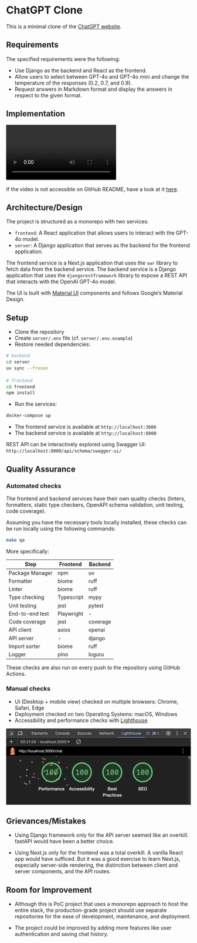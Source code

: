 # ChatGPT Clone


This is a minimal clone of the [ChatGPT
website](https://chat.openai.com/).

## Requirements

The specified requirements were the following:

- Use Django as the backend and React as the frontend.
- Allow users to select between GPT-4o and GPT-4o mini and change the
  temperature of the responses (0.2, 0.7, and 0.9).
- Request answers in Markdown format and display the answers in respect
  to the given format.

## Implementation

![](demo.mov)

If the video is not accessible on GitHub README, have a look at it
[here](https://github.com/IndrajeetPatil/chatgpt-clone/blob/main/demo.mov).

## Architecture/Design

The project is structured as a monorepo with two services:

- `frontend`: A React application that allows users to interact with the
  GPT-4o model.
- `server`: A Django application that serves as the backend for the
  frontend application.

The frontend service is a Next.js application that uses the `swr`
library to fetch data from the backend service. The backend service is a
Django application that uses the `djangorestframework` library to expose
a REST API that interacts with the OpenAI GPT-4o model.

The UI is built with [Material
UI](https://mui.com/material-ui/getting-started/) components and follows
Google’s Material Design.

## Setup

- Clone the repository
- Create `server/.env` file (cf. `server/.env.example`)
- Restore needed dependencies:

``` bash
# backend
cd server
uv sync --frozen

# frontend
cd frontend
npm install
```

- Run the services:

``` bash
docker-compose up
```

- The frontend service is available at `http://localhost:3000`
- The backend service is available at `http://localhost:8000`

REST API can be interactively explored using Swagger UI:  
`http://localhost:8000/api/schema/swagger-ui/`

## Quality Assurance

### Automated checks

The frontend and backend services have their own quality checks
(linters, formatters, static type checkers, OpenAPI schema validation,
unit testing, code coverage).

Assuming you have the necessary tools locally installed, these checks
can be run locally using the following commands:

``` bash
make qa
```

More specifically:

| Step            | Frontend   | Backend  |
|-----------------|------------|----------|
| Package Manager | npm        | uv       |
| Formatter       | biome      | ruff     |
| Linter          | biome      | ruff     |
| Type checking   | Typescript | mypy     |
| Unit testing    | jest       | pytest   |
| End-to-end test | Playwright | \-       |
| Code coverage   | jest       | coverage |
| API client      | axios      | openai   |
| API server      | \-         | django   |
| Import sorter   | biome      | ruff     |
| Logger          | pino       | loguru   |

These checks are also run on every push to the repository using GitHub
Actions.

### Manual checks

- UI (Desktop + mobile view) checked on multiple browsers: Chrome,
  Safari, Edge
- Deployment checked on two Operating Systems: macOS, Windows
- Accessibility and performance checks with
  [Lighthouse](https://developers.google.com/web/tools/lighthouse)

![Lighthouse report](./lighthouse.png)

## Grievances/Mistakes

- Using Django framework only for the API server seemed like an
  overkill. fastAPI would have been a better choice.

- Using Next.js only for the frontend was a total overkill. A vanilla
  React app would have sufficed. But it was a good exercise to learn
  Next.js, especially server-side rendering, the distinction between
  client and server components, and the API routes.

## Room for Improvement

- Although this is PoC project that uses a monorepo approach to host the
  entire stack, the production-grade project should use separate
  repositories for the ease of development, maintenance, and deployment.

- The project could be improved by adding more features like user
  authentication and saving chat history.

